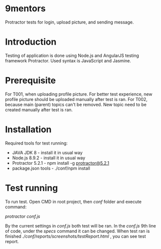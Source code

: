 # 9mentors
Protractor tests for login, upload picture, and sending message. 

# Introduction
Testing of application is done using Node.js and AngularJS testing framework Protractor. Used syntax is JavaScript and Jasmine.

# Prerequisite
For T001, when uploading profile picture. For better test experience, new profile picture should be uploaded manually after test is ran.
For T002, because main (parent) topics can't be removed. New topic need to be created manually after test is ran.

# Installation
Required tools for test running:
* JAVA JDK 8 - install it in usual way
* Node.js 8.9.2 - install it in usual way
* Protractor 5.2.1 - npm install -g protractor@5.2.1
* package.json tools - ./conf/npm install

# Test running
To run test. Open CMD in root project, then *conf* folder and execute command:

*protractor conf.js*

By the current settings in *conf.js* both test will be ran.
In the *conf.js* 9th line of code, under the *specs* command it can be changed.
When test ran is finished *./conf/reports/screenshots/testReport.html* , you can see test report.
